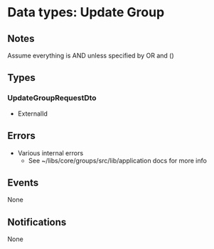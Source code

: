 # Data types: Update Group

## Notes

Assume everything is AND unless specified by OR and ()

## Types

### UpdateGroupRequestDto

- ExternalId

## Errors

- Various internal errors
  - See ~/libs/core/groups/src/lib/application docs for more info

## Events

None

## Notifications

None
